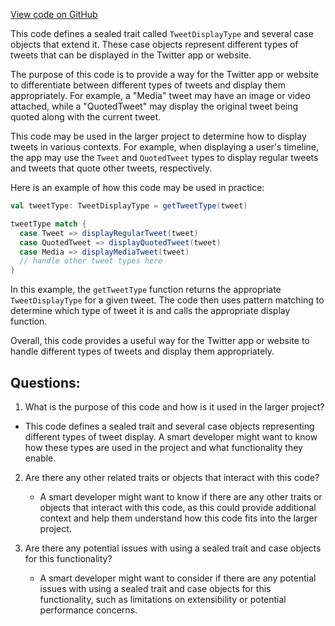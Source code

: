 [View code on GitHub](https://github.com/misbahsy/the-algorithm/product-mixer/core/src/main/scala/com/twitter/product_mixer/core/model/marshalling/response/urt/item/tweet/TweetDisplayType.scala)

This code defines a sealed trait called `TweetDisplayType` and several case objects that extend it. These case objects represent different types of tweets that can be displayed in the Twitter app or website. 

The purpose of this code is to provide a way for the Twitter app or website to differentiate between different types of tweets and display them appropriately. For example, a "Media" tweet may have an image or video attached, while a "QuotedTweet" may display the original tweet being quoted along with the current tweet. 

This code may be used in the larger project to determine how to display tweets in various contexts. For example, when displaying a user's timeline, the app may use the `Tweet` and `QuotedTweet` types to display regular tweets and tweets that quote other tweets, respectively. 

Here is an example of how this code may be used in practice:

```scala
val tweetType: TweetDisplayType = getTweetType(tweet)

tweetType match {
  case Tweet => displayRegularTweet(tweet)
  case QuotedTweet => displayQuotedTweet(tweet)
  case Media => displayMediaTweet(tweet)
  // handle other tweet types here
}
```

In this example, the `getTweetType` function returns the appropriate `TweetDisplayType` for a given tweet. The code then uses pattern matching to determine which type of tweet it is and calls the appropriate display function. 

Overall, this code provides a useful way for the Twitter app or website to handle different types of tweets and display them appropriately.
## Questions: 
 1. What is the purpose of this code and how is it used in the larger project?
   - This code defines a sealed trait and several case objects representing different types of tweet display. A smart developer might want to know how these types are used in the project and what functionality they enable.

2. Are there any other related traits or objects that interact with this code?
   - A smart developer might want to know if there are any other traits or objects that interact with this code, as this could provide additional context and help them understand how this code fits into the larger project.

3. Are there any potential issues with using a sealed trait and case objects for this functionality?
   - A smart developer might want to consider if there are any potential issues with using a sealed trait and case objects for this functionality, such as limitations on extensibility or potential performance concerns.